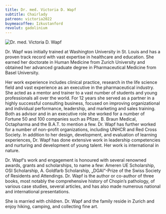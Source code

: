 ```yaml
---
title: Dr. med. Victoria D. Wapf
subtitle: Chairlady
patreon: victoria2022
buymeacoffee: Izkustanford
revolut: gadolinium
---
```


![Dr. med. Victoria D. Wapf](/images/people/victoria-wapf.jpeg)

Dr. Wapf was initially trained at Washington University in St. Louis and has a proven track record with vast expertise in healthcare and education. She earned her doctorate in Human Medicine from Zurich University and obtained her advanced graduate degree in Pharmacеutical Medicine from Basel University.

Her work experience includes clinical practice, research in the life science field and vast experience as an executive in the pharmaceutical industry. She acted as a mentor and trainer to a vast number of students and young professionals all over the world. For 12 years she served as a partner in a highly successful consulting business, focused on improving organizational and individual performance, leadership, and marketing and sales training. Both as advisor and in an executive role she worked for a number of Fortune 50 and 100 companies such as Pfizer, B. Braun Medical, Octapharma and the B.A.T. to mention a few. Dr. Wapf has further worked for a number of non-profit organizations, including UNHCR and Red Cross Society. In addition to her design, development, and evaluation of learning experiences, Dr. Wapf has done extensive work in leadership competencies and nurturing and development of young talent. Her work is international in nature.

Dr. Wapf‘s work and engagement is honoured with several renowned awards, grants and scholarships, to name a few: Ameren UE Scholarship, OSI Scholarship, A. Goldfarb Scholarship, „DGAI“-Prize of the Swiss Society of Residents and Attendings. Dr. Wapf  is the author or co-author of three books, most notably the comprehensive history of Chopin’s pathology, of various case studies, several articles, and has also made numerous national and international presentations.

She is married with children. Dr. Wapf and the family reside in Zurich and enjoy hiking, camping, and collecting fine art.
